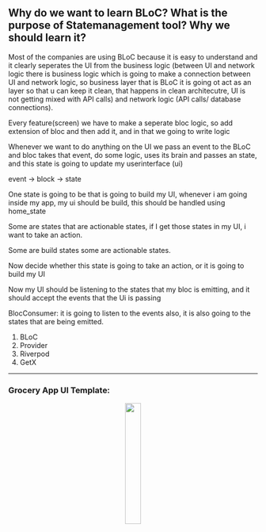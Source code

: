 ## Why do we want to learn BLoC? What is the purpose of Statemanagement tool? Why we should learn it?
Most of the companies are using BLoC because it is easy to understand and it clearly seperates the UI from the business logic (between UI and network logic there is business logic which is going to make a connection between UI and network logic, so business layer that is BLoC it is going ot act as an layer so that u can keep it clean, that happens in clean architecutre, UI is not getting mixed with API calls) and network logic (API calls/ database connections). 

Every feature(screen) we have to make a seperate bloc logic, so add extension of bloc and then add it, and in that we going to write logic

Whenever we want to do anything on the UI we pass an event to the BLoC and bloc takes that event, do some logic, uses its brain and passes an state, and this state is going to update my userinterface (ui)

event -> block -> state

One state is going to be that is going to build my UI, whenever i am going inside my app, my ui should be build, this should be handled using home_state

Some are states that are actionable states, if I get those states in my UI, i want to take an action.

Some are build states some are actionable states.

Now decide whether this state is going to take an action, or it is going to build my UI

Now my UI should be listening to the states that my bloc is emitting, and it should accept the events that the Ui is passing

BlocConsumer: it is going to listen to the events also, it is also going to the states that are being emitted. 

1) BLoC
2) Provider
3) Riverpod
4) GetX
***
### Grocery App UI Template:
<p align="center" width="50%">
    <img width="25%" src="https://github.com/user-attachments/assets/7414caf3-24f7-4a31-beba-617cccb6060c">
</p>


